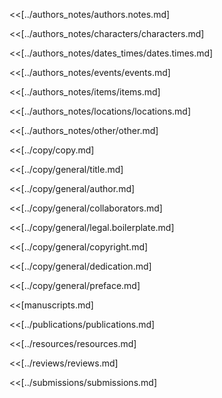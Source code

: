 <!-- $ mdmerge -o manuscripts/draft.project.structure.md manuscripts/build.project.structure.md -->

<<[../authors_notes/authors.notes.md]

<<[../authors_notes/characters/characters.md]

<<[../authors_notes/dates_times/dates.times.md]

<<[../authors_notes/events/events.md]

<<[../authors_notes/items/items.md]

<<[../authors_notes/locations/locations.md]

<<[../authors_notes/other/other.md]

<<[../copy/copy.md]

<<[../copy/general/title.md]

<<[../copy/general/author.md]

<<[../copy/general/collaborators.md]

<<[../copy/general/legal.boilerplate.md]

<<[../copy/general/copyright.md]

<<[../copy/general/dedication.md]

<<[../copy/general/preface.md]

<<[manuscripts.md]

<<[../publications/publications.md]

<<[../resources/resources.md]

<<[../reviews/reviews.md]

<<[../submissions/submissions.md]
